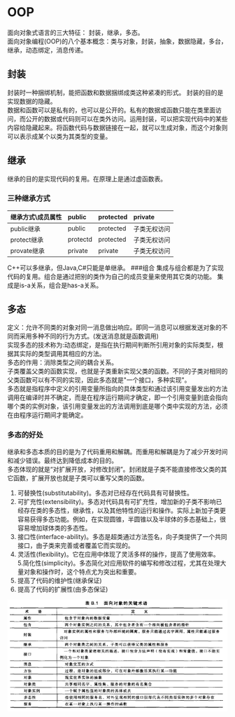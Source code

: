 # OOP

面向对象式语言的三大特征： 封装，继承，多态。  
面向对象编程\(OOP\)的八个基本概念：类与对象，封装，抽象，数据隐藏，多台，继承，动态绑定，消息传递。

## 封装

封装时一种捆绑机制，能把函数和数据捆绑成类这种紧凑的形式。 封装的目的是实现数据的隐藏。  
数据和函数可以是私有的，也可以是公开的。私有的数据或函数只能在类里面访问，而公开的数据或代码则可以在类外访问。运用封装，可以把实现代码中的某些内容给隐藏起来。将函数代码与数据链接在一起，就可以生成对象，而这个对象则可以表示成某个以类为其类型的变量。

## 继承
继承的目的是实现代码的复用。在原理上是通过虚函数表。
### 三种继承方式

| 继承方式\成员属性 | public | protected | private |
| :--- | :--- | :--- | :--- |
| public继承 | public | protected | 子类无权访问 |
| protect继承 | protectd | protected | 子类无权访问 |
| provate继承 | private | private | 子类无权访问 |

C++可以多继承，但Java,C\#只能是单继承。
###组合
集成与组合都是为了实现代码的复用。组合是通过把别的类作为自己的成员变量来使用其它类的功能。
集成是is-a关系，组合是has-a关系。
## 多态

定义：允许不同类的对象对同一消息做出响应。即同一消息可以根据发送对象的不同而采用多种不同的行为方式。\(发送消息就是函数调用\)  
实现多态的技术称为:动态绑定，是指在执行期间判断所引用对象的实际类型，根据其实际的类型调用其相应的方法。  
多态的作用：消除类型之间的耦合关系。  
子类覆盖父类的函数实现，也就是子类重新实现父类的函数。不同的子类对相同的父类函数可以有不同的实现，因此多态就是"一个接口，多种实现"。  
多态就是指程序中定义的引用变量所指向的具体类型和通过该引用变量发出的方法调用在编译时并不确定，而是在程序运行期间才确定，即一个引用变量到底会指向哪个类的实例对象，该引用变量发出的方法调用到底是哪个类中实现的方法，必须在由程序运行期间才能确定。

### 多态的好处

继承和多态本质的目的是为了代码重用和解耦。而重用和解耦是为了减少开发时间和减少错误。最终达到降低成本的目的。  
多态体现的就是“对扩展开放，对修改封闭”。封闭就是子类不能直接修改父类的其它函数，扩展开放也就是子类可以重写父类的函数。  
1. 可替换性\(substitutability\)。多态对已经存在代码具有可替换性。  
2. 可扩充性\(extensibility\)。多态对代码具有可扩充性，增加新的子类不影响已经存在类的多态性，继承性，以及其他特性的运行和操作。实际上新加子类更容易获得多态功能。例如，在实现圆锥，半圆锥以及半球体的多态基础上，很容易增加球体类的多态性。  
3. 接口性\(interface-ability\)。多态是超类通过方法签名，向子类提供了一个共同接口，由子类来完善或者覆盖它而实现的。  
4. 灵活性\(flexibility\)。它在应用中体现了灵活多样的操作，提高了使用效率。  
5.简化性\(simplicity\)。多态简化对应用软件的编写和修改过程，尤其在处理大量对象和操作时，这个特点尤为突出和重要。  
1. 提高了代码的维护性\(继承保证\)  
2. 提高了代码的扩展性\(由多态保证\)



![](/assets/OOP_basic_concept.png)

